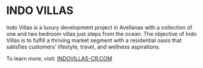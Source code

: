 # INDO VILLAS
​​Indo Villas is a luxury development project in Avellanas with a collection of one and two bedroom villas just steps from the ocean. The objective of Indo Villas is to fulfill a thriving market segment with a residential oasis that satisfies customers’ lifestyle, travel, and 
wellness aspirations.




To learn more, visit: [INDOVILLAS-CR.COM](https://indovillas-cr.com)
